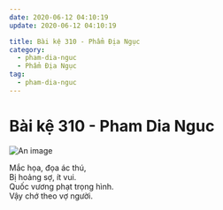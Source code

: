 ```yaml
---
date: 2020-06-12 04:10:19
update: 2020-06-12 04:10:19

title: Bài kệ 310 - Phẩm Địa Ngục
category:
  - pham-dia-nguc
  - Phẩm Địa Ngục
tag:
  - pham-dia-nguc
---
```


# Bài kệ 310 - Pham Dia Nguc

![An image](/img/pham-dia-nguc/pham-dia-nguc-310.jpg)

Mắc họa, đọa ác thú,<br>Bị hoảng sợ, ít vui.<br>Quốc vương phạt trọng hình.<br>Vậy chớ theo vợ người.<br>
